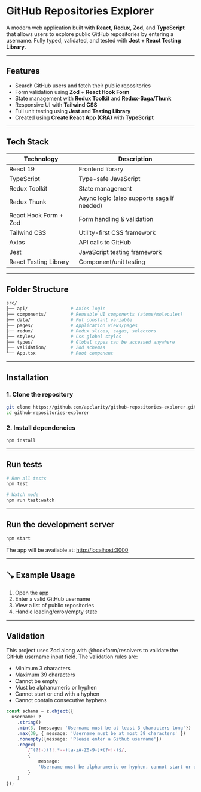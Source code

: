 # GitHub Repositories Explorer

A modern web application built with **React**, **Redux**, **Zod**, and **TypeScript** that allows users to explore public GitHub repositories by entering a username. Fully typed, validated, and tested with **Jest + React Testing Library**.

---

## Features

* Search GitHub users and fetch their public repositories
* Form validation using **Zod** + **React Hook Form**
* State management with **Redux Toolkit** and **Redux-Saga/Thunk**
* Responsive UI with **Tailwind CSS**
* Full unit testing using **Jest** and **Testing Library**
* Created using **Create React App (CRA)** with **TypeScript**

---

## Tech Stack

| Technology            | Description                                |
| --------------------- | ------------------------------------------ |
| React 19              | Frontend library                           |
| TypeScript            | Type-safe JavaScript                       |
| Redux Toolkit         | State management                           |
| Redux Thunk           | Async logic (also supports saga if needed) |
| React Hook Form + Zod | Form handling & validation                 |
| Tailwind CSS          | Utility-first CSS framework                |
| Axios                 | API calls to GitHub                        |
| Jest                  | JavaScript testing framework               |
| React Testing Library | Component/unit testing                     |

---

## Folder Structure

```bash
src/
├── api/                # Axios logic
├── components/         # Reusable UI components (atoms/molecules)
├── data/               # Put constant variable
├── pages/              # Application views/pages
├── redux/              # Redux slices, sagas, selectors
├── styles/             # Css global styles
├── types/              # Global types can be accessed anywhere
├── validation/         # Zod schemas
└── App.tsx             # Root component
```

---

## Installation

### 1. Clone the repository

```bash
git clone https://github.com/apclarity/github-repositories-explorer.git
cd github-repositories-explorer
```

### 2. Install dependencies

```bash
npm install
```

---

## Run tests

```bash
# Run all tests
npm test

# Watch mode
npm run test:watch
```

---

## Run the development server

```bash
npm start
```

The app will be available at: [http://localhost:3000](http://localhost:3000)

---

## 🪠 Example Usage

1. Open the app
2. Enter a valid GitHub username 
3. View a list of public repositories
4. Handle loading/error/empty state 

---

## Validation

This project uses Zod along with @hookform/resolvers to validate the GitHub username input field.
The validation rules are:

* Minimum 3 characters
* Maximum 39 characters
* Cannot be empty
* Must be alphanumeric or hyphen
* Cannot start or end with a hyphen
* Cannot contain consecutive hyphens

```ts
const schema = z.object({
  username: z
    .string()
    .min(3, {message: 'Username must be at least 3 characters long'})
    .max(39, { message: 'Username must be at most 39 characters' })
    .nonempty({message: 'Please enter a Github username'})
    .regex(
        /^(?!-)(?!.*--)[a-zA-Z0-9-]+(?<!-)$/,
        {
            message:
            'Username must be alphanumeric or hyphen, cannot start or end with hyphen, or contain consecutive hyphens',
        }
    )
});
```